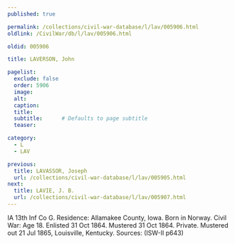 ```yaml
---
published: true

permalink: /collections/civil-war-database/l/lav/005906.html
oldlink: /CivilWar/db/l/lav/005906.html

oldid: 005906

title: LAVERSON, John

pagelist:
  exclude: false
  order: 5906
  image: 
  alt:
  caption:
  title:
  subtitle:      # Defaults to page subtitle
  teaser:

category: 
  - L 
  - LAV

previous:
  title: LAVASSOR, Joseph
  url: /collections/civil-war-database/l/lav/005905.html  
next:
  title: LAVIE, J. B.
  url: /collections/civil-war-database/l/lav/005907.html   
---
```

IA 13th Inf Co G. Residence: Allamakee County, Iowa. Born in Norway. Civil War: Age 18. Enlisted 31 Oct 1864. Mustered 31 Oct 1864. Private. Mustered out 21 Jul 1865, Louisville, Kentucky. Sources: (ISW-II p643)